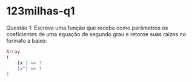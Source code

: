 # 123milhas-q1
Questão 1: Escreva uma função que receba como parâmetros os coeficientes de uma equação de segundo grau e retorne suas raízes no formato a baixo:

```php
Array
(
    [x'] => ?
    [x"] => ?
)
```
